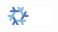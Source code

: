 <p align="center">
  <img src="assets/logo/snowflake_colour.png#gh-light-mode-only" width="50px" alt="Colour version of the NixOS Logo"/>
  <img src="assets/logo/snowflake_white.png#gh-dark-mode-only"   width="50px" alt="White version of the NixOS logo"/>
</p>